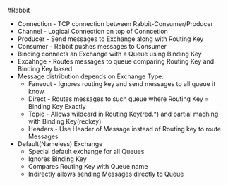 #Rabbit
- Connection - TCP connection between Rabbit-Consumer/Producer
- Channel - Logical Connection on top of Conncetion
- Producer - Send messages to Exchange along with Routing Key
- Consumer - Rabbit pushes messages to Consumer
- Binding connects an Exchange with a Queue using Binding Key
- Excahnge - Routes messages to queue comparing Routing Key and Binding Key based
- Message distribution depends on Exchange Type:
    - Faneout - Ignores routing key and send messages to all queue it know
    - Direct - Routes messages to such queue where Routing Key = Binding Key Exactly
    - Topic - Allows wildcard in Routing Key(red.*) and partial maching with Binding Key(redkey)
    - Headers - Use Header of Message instead of Routing key to route Messages
- Default(Nameless) Exchange
    - Special default exchange for all Queues
    - Ignores Binding Key
    - Compares Routing Key with Queue name
    - Indirectly allows sending Messages directly to Queue